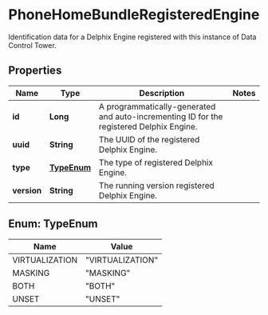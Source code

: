 

# PhoneHomeBundleRegisteredEngine

Identification data for a Delphix Engine registered with this instance of Data Control Tower.

## Properties

| Name | Type | Description | Notes |
|------------ | ------------- | ------------- | -------------|
|**id** | **Long** | A programmatically-generated and auto-incrementing ID for the registered Delphix Engine. |  |
|**uuid** | **String** | The UUID of the registered Delphix Engine. |  |
|**type** | [**TypeEnum**](#TypeEnum) | The type of registered Delphix Engine. |  |
|**version** | **String** | The running version registered Delphix Engine. |  |



## Enum: TypeEnum

| Name | Value |
|---- | -----|
| VIRTUALIZATION | &quot;VIRTUALIZATION&quot; |
| MASKING | &quot;MASKING&quot; |
| BOTH | &quot;BOTH&quot; |
| UNSET | &quot;UNSET&quot; |




